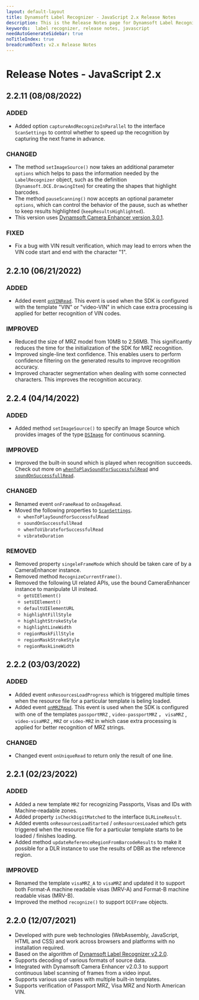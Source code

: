 ```yaml
---
layout: default-layout
title: Dynamsoft Label Recognizer - JavaScript 2.x Release Notes 
description: This is the Release Notes page for Dynamsoft Label Recognizer JavaScript SDK.
keywords:  label recognizer, release notes, javascript
needAutoGenerateSidebar: true
noTitleIndex: true
breadcrumbText: v2.x Release Notes
---
```


# Release Notes - JavaScript 2.x

## 2.2.11 (08/08/2022)

### ADDED

* Added option `captureAndRecognizeInParallel` to the interface `ScanSettings` to control whether to speed up the recognition by capturing the next frame in advance.

### CHANGED

* The method `setImageSource()` now takes an additional parameter `options` which helps to pass the information needed by the `LabelRecognizer` object, such as the definition (`Dynamsoft.DCE.DrawingItem`) for creating the shapes that highlight barcodes.
* The method `pauseScanning()` now accepts an optional parameter `options`, which can control the behavior of the pause, such as whether to keep results highlighted (`keepResultsHighlighted`).
* This version uses [Dynamsoft Camera Enhancer version 3.0.1](https://www.dynamsoft.com/camera-enhancer/docs/programming/javascript/release-note/release-notes-3.x.html?ver=latest#301-08042022).

### FIXED

* Fix a bug with VIN result verification, which may lead to errors when the VIN code start and end with the character "1".

## 2.2.10 (06/21/2022)

### ADDED

* Added event [`onVINRead`](../api-reference/recognize.md#onvinread). This event is used when the SDK is configured with the template "VIN" or "video-VIN" in which case extra processing is applied for better recognition of VIN codes.

### IMPROVED

* Reduced the size of MRZ model from 10MB to 2.56MB. This significantly reduces the time for the initialization of the SDK for MRZ recognition.
* Improved single-line text confidence. This enables users to perform confidence filtering on the generated results to improve recognition accuracy.
* Improved character segmentation when dealing with some connected characters. This improves the recognition accuracy.

## 2.2.4 (04/14/2022)

### ADDED

* Added method `setImageSource()` to specify an Image Source which provides images of the type [`DSImage`](../api-reference/interface/dsimage.md) for continuous scanning.

### IMPROVED

* Improved the built-in sound which is played when recognition succeeds. Check out more on [`whenToPlaySoundforSuccessfulRead`](../api-reference/interface/dlr-scansettings.md#whentoplaysoundforsuccessfulread-string) and [`soundOnSuccessfullRead`](../api-reference/interface/dlr-scansettings.md#soundonsuccessfullread-string).

### CHANGED

* Renamed event `onFrameRead` to `onImageRead`.
* Moved the following properties to [`ScanSettings`](../api-reference/interface/dlr-scansettings.md).
  * `whenToPlaySoundforSuccessfulRead`
  * `soundOnSuccessfullRead`
  * `whenToVibrateforSuccessfulRead`
  * `vibrateDuration`

### REMOVED

* Removed property `singeleFrameMode` which should be taken care of by a CameraEnhancer instance.
* Removed method `RecognizeCurrentFrame()`.
* Removed the following UI related APIs, use the bound CameraEnhancer instance to manipulate UI instead.
  * `getUIElement()`
  * `setUIElement()`
  * `defaultUIElementURL`
  * `highlightFillStyle`
  * `highlightStrokeStyle`
  * `highlightLineWidth`
  * `regionMaskFillStyle`
  * `regionMaskStrokeStyle`
  * `regionMaskLineWidth`

## 2.2.2 (03/03/2022)

### ADDED

* Added event `onResourcesLoadProgress` which is triggered multiple times when the resource file for a particular template is beling loaded.
* Added event [`onMRZRead`](../api-reference/recognize.md#onmrzread). This event is used when the SDK is configured with one of the templates `passportMRZ` , `video-passportMRZ` ， `visaMRZ` , `video-visaMRZ` , `MRZ` or `video-MRZ` in which case extra processing is applied for better recognition of MRZ strings.

### CHANGED

* Changed event `onUniqueRead` to return only the result of one line.

## 2.2.1 (02/23/2022)

### ADDED

* Added a new template `MRZ` for recognizing Passports, Visas and IDs with Machine-readable zones.
* Added property `isCheckDigitMatched` to the interface `DLRLineResult`.
* Added events `onResourcesLoadStarted` / `onResourcesLoaded` which gets triggered when the resource file for a particular template starts to be loaded / finishes loading.
* Added method `updateReferenceRegionFromBarcodeResults` to make it possible for a DLR instance to use the results of DBR as the reference region.

### IMPROVED

* Renamed the template `visaMRZ_A` to `visaMRZ` and updated it to support both Format-A machine readable visas (MRV-A) and Format-B machine readable visas (MRV-B).
* Improved the method `recognize()` to support `DCEFrame` objects.

## 2.2.0 (12/07/2021)

* Developed with pure web technologies (WebAssembly, JavaScript, HTML and CSS) and work across browsers and platforms with no installation required.
* Based on the algorithm of [Dynamsoft Label Recognizer v2.2.0](../../../release-notes/index.md#22).
* Supports decoding of various formats of source data.
* Integrated with Dynamsoft Camera Enhancer v2.0.3 to support continuous label scanning of frames from a video input.
* Supports various use cases with multiple built-in templates.
* Supports verification of Passport MRZ, Visa MRZ and North American VIN.
